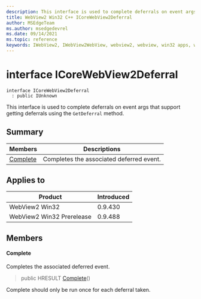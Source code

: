 ```yaml
---
description: This interface is used to complete deferrals on event args that support getting deferrals using the `GetDeferral` method.
title: WebView2 Win32 C++ ICoreWebView2Deferral
author: MSEdgeTeam
ms.author: msedgedevrel
ms.date: 09/14/2021
ms.topic: reference
keywords: IWebView2, IWebView2WebView, webview2, webview, win32 apps, win32, edge, ICoreWebView2, ICoreWebView2Controller, browser control, edge html, ICoreWebView2Deferral
---
```


# interface ICoreWebView2Deferral

```
interface ICoreWebView2Deferral
  : public IUnknown
```

This interface is used to complete deferrals on event args that support getting deferrals using the `GetDeferral` method.

## Summary

 Members                        | Descriptions
--------------------------------|---------------------------------------------
[Complete](#complete) | Completes the associated deferred event.

## Applies to

Product                         | Introduced
--------------------------------|---------------------------------------------
WebView2 Win32            |    0.9.430
WebView2 Win32 Prerelease |    0.9.488

## Members

#### Complete

Completes the associated deferred event.

> public HRESULT [Complete](#complete)()

Complete should only be run once for each deferral taken.

